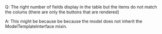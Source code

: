 Q: The right number of fields display in the table but the items do not match the colums (there are only the buttons that are rendered)

A: This might be because be because the model does not inherit the ModelTemplateInterface mixin.